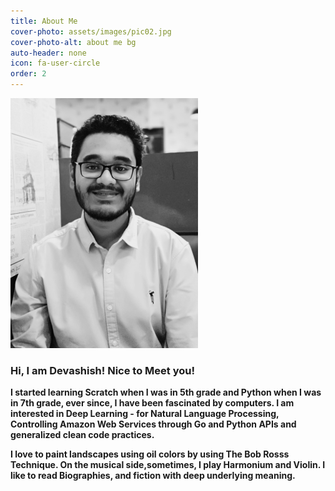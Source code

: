 ```yaml
---
title: About Me
cover-photo: assets/images/pic02.jpg
cover-photo-alt: about me bg
auto-header: none
icon: fa-user-circle
order: 2
---
```

![My photo](./assets/images/DevashishX.png "My Photo")

### **Hi, I am Devashish! Nice to Meet you!**

**I started learning Scratch when I was in 5th grade and Python when I was in 7th grade, ever since, I have been fascinated by computers. I am interested in Deep Learning - for Natural Language Processing, Controlling Amazon Web Services through Go and Python APIs and generalized clean code practices.**

**I love to paint landscapes using oil colors by using The Bob Rosss Technique. On the musical side,sometimes, I play Harmonium and Violin. I like to read Biographies, and fiction with deep underlying meaning.**

